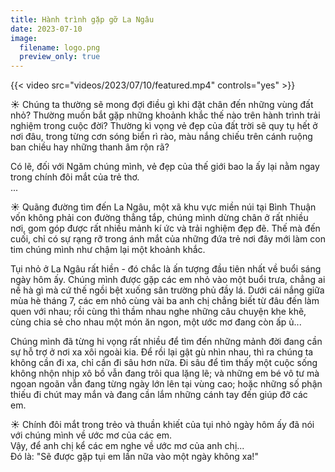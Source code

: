 ```yaml
---
title: Hành trình gặp gỡ La Ngâu
date: 2023-07-10
image:
  filename: logo.png
  preview_only: true
---
```


{{< video src="videos/2023/07/10/featured.mp4" controls="yes" >}}

☀️ Chúng ta thường sẽ mong đợi điều gì khi đặt chân đến những vùng đất nhỏ? Thường muốn bắt gặp những khoảnh khắc thế nào trên hành trình trải nghiệm trong cuộc đời? Thường kì vọng vẻ đẹp của đất trời sẽ quy tụ hết ở nơi đâu, trong từng cơn sóng biển rì rào, màu nắng chiếu trên cánh ruộng ban chiều hay những thanh âm rộn rã?

Có lẽ, đối với Ngăm chúng mình, vẻ đẹp của thế giới bao la ấy lại nằm ngay trong chính đôi mắt của trẻ thơ.  
...

☀️ Quãng đường tìm đến La Ngâu, một xã khu vực miền núi tại Bình Thuận vốn không phải con đường thẳng tắp, chúng mình dừng chân ở rất nhiều nơi, gom góp được rất nhiều mảnh kí ức và trải nghiệm đẹp đẽ. Thế mà đến cuối, chỉ có sự rạng rỡ trong ánh mắt của những đứa trẻ nơi đây mới làm con tim chúng mình như chậm lại một khoảnh khắc.

Tụi nhỏ ở La Ngâu rất hiền - đó chắc là ấn tượng đầu tiên nhất về buổi sáng ngày hôm ấy. Chúng mình được gặp các em nhỏ vào một buổi trưa, chẳng ai nề hà gì mà cứ thế ngồi bệt xuống sân trường phủ đầy lá. Dưới cái nắng giữa mùa hè tháng 7, các em nhỏ cùng vài ba anh chị chẳng biết từ đâu đến làm quen với nhau; rồi cùng thì thầm nhau nghe những câu chuyện khe khẽ, cùng chia sẻ cho nhau một món ăn ngon, một ước mơ đang còn ấp ủ...

Chúng mình đã từng hi vọng rất nhiều để tìm đến những mảnh đời đang cần sự hỗ trợ ở nơi xa xôi ngoài kia. Để rồi lại gật gù nhìn nhau, thì ra chúng ta không cần đi xa, chỉ cần đi sâu hơn nữa. Đi sâu để tìm thấy một cuộc sống không nhộn nhịp xô bồ vẫn đang trôi qua lặng lẽ; và những em bé vô tư mà ngoan ngoãn vẫn đang từng ngày lớn lên tại vùng cao; hoặc những số phận thiếu đi chút may mắn và đang cần lắm những cánh tay đến giúp đỡ các em.

☀️ Chính đôi mắt trong trẻo và thuần khiết của tụi nhỏ ngày hôm ấy đã nói với chúng mình về ước mơ của các em.  
Vậy, để anh chị kể các em nghe về ước mơ của anh chị...  
Đó là: "Sẽ được gặp tụi em lần nữa vào một ngày không xa!"
